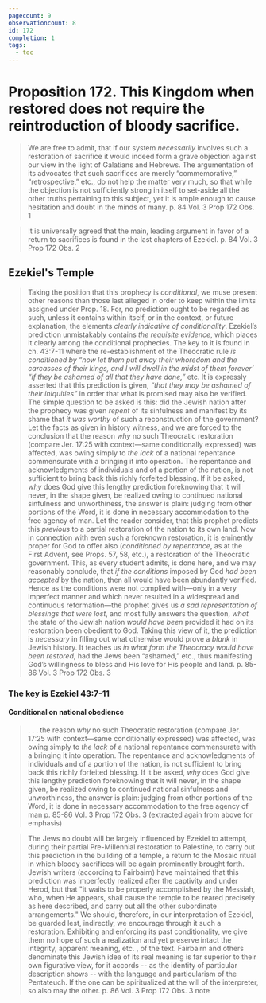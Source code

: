 ```yaml
---
pagecount: 9
observationcount: 8
id: 172
completion: 1
tags:
  - toc
---
```

# Proposition 172. This Kingdom when restored does not require the reintroduction of bloody sacrifice.

>We are free to admit, that if our system *necessarily* involves such a restoration of sacrifice it would indeed form a grave objection against our view in the light of Galatians and Hebrews. The argumentation of its advocates that such sacrifices are merely “commemorative,” “retrospective,” etc., do not help the matter very much, so that while the objection is not sufficiently strong in itself to set-aside all the other truths pertaining to this subject, yet it is ample enough to cause hesitation and doubt in the minds of many.
>p. 84 Vol. 3 Prop 172 Obs. 1

>It is universally agreed that the main, leading argument in favor of a return to sacrifices is found in the last chapters of Ezekiel.
>p. 84 Vol. 3 Prop 172 Obs. 2

## Ezekiel's Temple 

>Taking the position that this prophecy is *conditional*, we muse present other reasons than those last alleged in order to keep within the limits assigned under Prop. 18. For, no prediction ought to be regarded as such, unless it contains within itself, or in the context, or future explanation, the elements *clearly indicative of conditionality*. Ezekiel’s prediction unmistakably contains *the requisite evidence*, which places it clearly among the conditional prophecies. The key to it is found in ch. 43:7-11 where the re-establishment of the Theocratic rule *is conditioned by “now let them put away their whoredom and the carcasses of their kings, and I will dwell in the midst of them forever’ “if they be ashamed of all that they have done,”* etc. It is expressly asserted that this prediction is given, *“that they may be ashamed of their iniquities”* in order that what is promised may also be verified. The simple question to be asked is this: did the Jewish nation after the prophecy was given *repent* of its sinfulness and manifest by its shame that *it was worthy* of such a reconstruction of the government? Let the facts as given in history witness, and we are forced to the conclusion that the reason *why* no such Theocratic restoration (compare Jer. 17:25 with context—same conditionally expressed) was affected, was owing simply to *the lack* of a national repentance commensurate with a bringing it into operation. The repentance and acknowledgments of individuals and of a portion of the nation, is not sufficient to bring back this richly forfeited blessing. If it be asked, *why* does God give this lengthy prediction foreknowing that it will never, in the shape given, be realized owing to continued national sinfulness and unworthiness, the answer is plain: judging from other portions of the Word, it is done in necessary accommodation to the free agency of man. Let the reader consider, that this prophet predicts this *previous* to a partial restoration of the nation to its own land. Now in connection with even such a foreknown restoration, it is eminently proper for God to offer also (*conditioned by repentance*, as at the First Advent, see Props. 57, 58, etc.), a restoration of the Theocratic government. This, as every student admits, is done here, and we may reasonably conclude, that *if the conditions* imposed by God *had been accepted* by the nation, then all would have been abundantly verified. Hence as the conditions were not complied with—only in a very imperfect manner and which never resulted in a widespread and continuous reformation—the prophet gives us *a sad representation of blessings that were lost*, and most fully answers the question, *what* the state of the Jewish nation *would have been* provided it had on its restoration been obedient to God. Taking this view of it, the prediction is *necessary* in filling out what otherwise would prove a *blank* in Jewish history. It teaches us *in what form the Theocracy would have been restored*, had the Jews been “ashamed,” etc., thus manifesting God’s willingness to bless and His love for His people and land.
>p. 85-86 Vol. 3 Prop 172 Obs. 3

### The key is Ezekiel 43:7-11
#### Conditional on national obedience

>. . . the reason *why* no such Theocratic restoration (compare Jer. 17:25 with context—same conditionally expressed) was affected, was owing simply to *the lack* of a national repentance commensurate with a bringing it into operation. The repentance and acknowledgments of individuals and of a portion of the nation, is not sufficient to bring back this richly forfeited blessing. If it be asked, *why* does God give this lengthy prediction foreknowing that it will never, in the shape given, be realized owing to continued national sinfulness and unworthiness, the answer is plain: judging from other portions of the Word, it is done in necessary accommodation to the free agency of man
>p. 85-86 Vol. 3 Prop 172 Obs. 3 (extracted again from above for emphasis)


>The Jews no doubt will be largely influenced by Ezekiel to attempt, during their partial Pre-Millennial restoration to Palestine, to carry out this prediction in the building of a temple, a return to the Mosaic ritual in which bloody sacrifices will be again prominently brought forth.  Jewish writers (according to Fairbairn) have maintained that this prediction was imperfectly realized after the captivity and under Herod, but that "it waits to be properly accomplished by the Messiah, who, when He appears, shall cause the temple to be reared precisely as here described, and carry out all the other subordinate arrangements." We should, therefore, in our interpretation of Ezekiel, be guarded lest, indirectly, we encourage through it such a restoration. Exhibiting and enforcing its past conditionality, we give them no hope of such a realization and yet preserve intact the integrity, apparent meaning, etc. , of the text.  Fairbairn and others denominate this Jewish idea of its real meaning is far superior to their own figurative view, for it accords -- as the identity of particular description shows -- with the language and particularism of the Pentateuch.  If the one can be spiritualized at the will of the interpreter, so also may the other.
>p. 86 Vol. 3 Prop 172 Obs. 3 note

>













